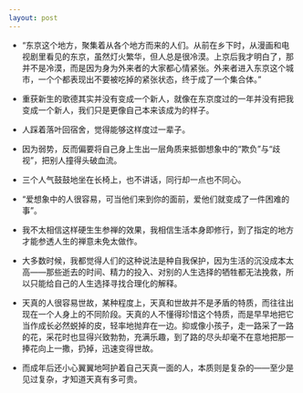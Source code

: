 ```yaml
---
layout: post
---
```


- “东京这个地方，聚集着从各个地方而来的人们。从前在乡下时，从漫画和电视剧里看见的东京，虽然灯火繁华，但人总是很冷漠。上京后我才明白了，那并不是冷漠，而是因为身为外来者的大家都心情紧张。外来者进入东京这个城市，一个个都表现出不要被吃掉的紧张状态，终于成了一个集合体。”

- 重获新生的歌德其实并没有变成一个新人，就像在东京度过的一年并没有把我变成一个新人，我们只是更像自己本来该成为的样子。

- 人踩着落叶回宿舍，觉得能够这样度过一辈子。

- 因为弱势，反而偏要将自己身上生出一层角质来抵御想象中的“欺负”与“歧视”，把别人撞得头破血流。

- 三个人气鼓鼓地坐在长椅上，也不讲话，同行却一点也不同心。

- “爱想象中的人很容易，可当他们来到你的面前，爱他们就变成了一件困难的事”。

- 我不太相信这样硬生生参禅的效果，我相信生活本身即修行，到了指定的地方才能参透人生的禅意未免太做作。

- 大多数时候，我都觉得人们的这种说法是种自我保护，因为生活的沉没成本太高——那些逝去的时间、精力的投入、对别的人生选择的牺牲都无法挽救，所以只能给自己的人生选择寻找合理化的解释。

- 天真的人很容易世故，某种程度上，天真和世故并不是矛盾的特质，而往往出现在一个人身上的不同阶段。天真的人不懂得珍惜这个特质，而是早早地把它当作成长必然蜕掉的皮，轻率地抛弃在一边。抑或像小孩子，走一路采了一路的花，采花时也显得兴致勃勃，充满乐趣，到了路的尽头却毫不在意地把那一捧花向上一撒，扔掉，迅速变得世故。

- 而成年后还小心翼翼地呵护着自己天真一面的人，本质则是复杂的——至少是见过复杂，才知道天真有多可贵。